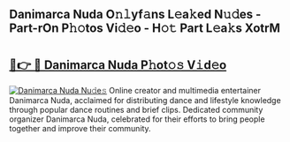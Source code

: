 ## Danimarca Nuda O𝚗𝚕yf𝚊ns L𝚎a𝚔ed N𝚞𝚍es - Part-rOn P𝚑𝚘tos Vi𝚍𝚎o - H𝚘𝚝 Part L𝚎a𝚔s XotrM

# <h2><a href="http://kfezu0g.oniu.top/?m=Danimarca+Nuda">🔗👉 🔴 Danimarca Nuda P𝚑ot𝚘𝚜 V𝚒d𝚎o</a></h2>

[![Danimarca Nuda Nu𝚍e𝚜](https://i.imgur.com/0qMVB7G.gif)](http://kfezu0g.oniu.top/?m=Danimarca+Nuda)
Online creator and multimedia entertainer Danimarca Nuda, acclaimed for distributing dance and lifestyle knowledge through popular dance routines and brief clips. Dedicated community organizer Danimarca Nuda, celebrated for their efforts to bring people together and improve their community.  
